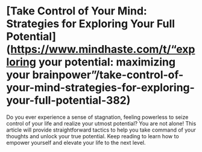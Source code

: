 
# [Take Control of Your Mind: Strategies for Exploring Your Full Potential](https://www.mindhaste.com/t/“exploring your potential: maximizing your brainpower”/take-control-of-your-mind-strategies-for-exploring-your-full-potential-382)

Do you ever experience a sense of stagnation, feeling powerless to seize control of your life and realize your utmost potential? You are not alone! This article will provide straightforward tactics to help you take command of your thoughts and unlock your true potential. Keep reading to learn how to empower yourself and elevate your life to the next level.
    